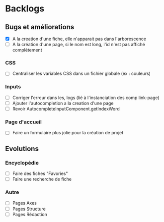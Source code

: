  # Backlogs

 ## Bugs et améliorations
 - [x] A la creation d'une fiche, elle n'apparait pas dans l'arborescence
 - [ ] A la création d'une page, si le nom est long, l'id n'est pas affiché complètement
 
 ### CSS
 - [ ] Centraliser les variables CSS dans un fichier globale (ex : couleurs)

 ### Inputs
 - [ ] Corriger l'erreur dans les, logs (lié à l'instanciation des comp link-page)
 - [ ] Ajouter l'autocompletion a la creation d'une page
 - [ ] Revoir AutocompleteInputComponent.getIndexWord

 ### Page d'accueil
 - [ ] Faire un formulaire plus jolie pour la création de projet



 ## Evolutions

 ### Encyclopédie
 - [ ] Faire des fiches "Favories"
 - [ ] Faire une recherche de fiche
 
 ### Autre
 - [ ] Pages Axes
 - [ ] Pages Structure
 - [ ] Pages Rédaction